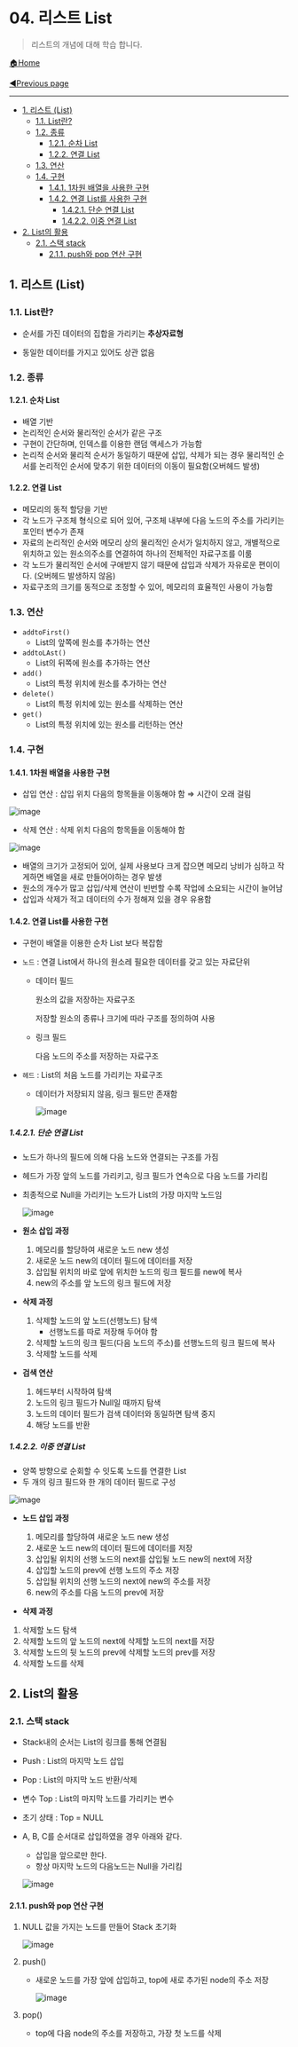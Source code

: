 # 04. 리스트 List

> 리스트의 개념에 대해 학습 합니다.

[🏠Home](https://github.com/batboy118/Study_Note)

[◀Previous page ](./README.md)

---

<!-- TOC -->

- [1. 리스트 (List)](#1-리스트-list)
	- [1.1. List란?](#11-list란)
	- [1.2. 종류](#12-종류)
		- [1.2.1. 순차 List](#121-순차-list)
		- [1.2.2. 연결 List](#122-연결-list)
	- [1.3. 연산](#13-연산)
	- [1.4. 구현](#14-구현)
		- [1.4.1. 1차원 배열을 사용한 구현](#141-1차원-배열을-사용한-구현)
		- [1.4.2. 연결 List를 사용한 구현](#142-연결-list를-사용한-구현)
			- [1.4.2.1. 단순 연결 List](#1421-단순-연결-list)
			- [1.4.2.2. 이중 연결 List](#1422-이중-연결-list)
- [2. List의 활용](#2-list의-활용)
	- [2.1. 스택 stack](#21-스택-stack)
		- [2.1.1. push와 pop 연산 구현](#211-push와-pop-연산-구현)

<!-- /TOC -->
## 1. 리스트 (List)

### 1.1. List란?

- 순서를 가진 데이터의 집합을 가리키는 **추상자료형**

- 동일한 데이터를 가지고 있어도 상관 없음

### 1.2. 종류

#### 1.2.1. 순차 List

- 배열 기반
- 논리적인 순서와 물리적인 순서가 같은 구조
- 구현이 간단하며, 인덱스를 이용한 랜덤 액세스가 가능함
- 논리적 순서와 물리적 순서가 동일하기 때문에 삽입, 삭제가 되는 경우 물리적인 순서를 논리적인 순서에 맞추기 위한 데이터의 이동이 필요함(오버헤드 발생)

#### 1.2.2. 연결 List

- 메모리의 동적 할당을 기반
- 각 노드가 구조체 형식으로 되어 있어, 구조체 내부에 다음 노드의 주소를 가리키는 포인터 변수가 존재
- 자료의 논리적인 순서와 메모리 상의 물리적인 순서가 일치하지 않고, 개별적으로 위치하고 있는 원소의주소를 연결하여 하나의 전체적인 자료구조를 이룸
- 각 노드가 물리적인 순서에 구애받지 않기 때문에 삽입과 삭제가 자유로운 편이이다. (오버헤드 발생하지 않음)
- 자료구조의 크기를 동적으로 조정할 수 있어, 메모리의 효율적인 사용이 가능함

### 1.3. 연산

- `addtoFirst()`
  - List의 앞쪽에 원소를 추가하는 연산
- `addtoLAst()`
  - List의 뒤쪽에 원소를 추가하는 연산
- `add()`
  - List의 특정 위치에 원소를 추가하는 연산
- `delete()`
  - List의 특정 위치에 있는 원소를 삭제하는 연산
- `get()`
  - List의 특정 위치에 있는 원소를 리턴하는 연산

### 1.4. 구현

#### 1.4.1. 1차원 배열을 사용한 구현

- 삽입 연산 : 삽입 위치 다음의 항목들을 이동해야 함 ⇒ 시간이 오래 걸림

![image](https://user-images.githubusercontent.com/53181778/77272373-f8a3a080-6ca8-11ea-89b5-6c469f18fcf2.png)

- 삭제 연산 : 삭제 위치 다음의 항목들을 이동해야 함

![image](https://user-images.githubusercontent.com/53181778/77272377-fd685480-6ca8-11ea-8f8d-6d39e68b0273.png)

- 배열의 크기가 고정되어 있어, 실제 사용보다 크게 잡으면 메모리 낭비가 심하고 작게하면 배열을 새로 만들어야하는 경우 발생
- 원소의 개수가 많고 삽입/삭제 연산이 빈번할 수록 작업에 소요되는 시간이 늘어남
-  삽입과 삭제가 적고 데이터의 수가 정해져 있을 경우 유용함

#### 1.4.2. 연결 List를 사용한 구현

- 구현이 배열을 이용한 순차 List 보다 복잡함

- `노드` : 연결 List에서 하나의 원소레 필요한 데이터를 갖고 있는 자료단위

  - 데이터 필드

    원소의 값을 저장하는 자료구조

    저장할 원소의 종류나 크기에 따라 구조를 정의하여 사용

  - 링크 필드

    다음 노드의 주소를 저장하는 자료구조

- `헤드` : List의 처음 노드를 가리키는 자료구조

  - 데이터가 저장되지 않음, 링크 필드만 존재함

    ![image](https://user-images.githubusercontent.com/53181778/77272494-4b7d5800-6ca9-11ea-8e15-923a9024f680.png)

##### 1.4.2.1. 단순 연결 List

- 노드가 하나의 필드에 의해 다음 노드와 연결되는 구조를 가짐

- 헤드가 가장 앞의 노드를 가리키고, 링크 필드가 연속으로 다음 노드를 가리킴

- 최종적으로 Null을 가리키는 노드가 List의 가장 마지막 노드임

  ![image](https://user-images.githubusercontent.com/53181778/77272938-4b318c80-6caa-11ea-9dec-fbfef0f80ed1.png)

- **원소 삽입 과정**
  1. 메모리를 할당하여 새로운 노드 new 생성
  2. 새로운 노드 new의 데이터 필드에 데이터를 저장
  3. 삽입될 위치의 바로 앞에 위치한 노드의 링크 필드를 new에 복사
  4. new의 주소를 앞 노드의 링크 필드에 저장

- **삭제 과정**
  1. 삭제할 노드의 앞 노드(선행노드) 탐색
     - 선행노드를 따로 저장해 두어야 함
  2. 삭제할 노드의 링크 필드(다음 노드의 주소)를 선행노드의 링크 필드에 복사
  3. 삭제할 노드를 삭제

- **검색 연산**
  1. 헤드부터 시작하여 탐색
  2. 노드의 링크 필드가 Null일 때까지 탐색
  3. 노드의 데이터 필드가 검색 데이터와 동일하면 탐색 중지
  4. 해당 노드를 반환

##### 1.4.2.2. 이중 연결 List

- 양쪽 방향으로 순회할 수 잇도록 노드를 연결한 List
- 두 개의 링크 필드와 한 개의 데이터 필드로 구성

![image](https://user-images.githubusercontent.com/53181778/77273670-10305880-6cac-11ea-8347-ba868d26f906.png)

- **노드 삽입 과정**
  1.  메모리를 할당하여 새로운 노드 new 생성
  2. 새로운 노드 new의 데이터 필드에 데이터를 저장
  3. 삽입될 위치의 선행 노드의 next를 삽입될 노드 new의 next에 저장
  4. 삽입할 노드의 prev에 선행 노드의 주소 저장
  5. 삽입될 위치의 선행 노드의 next에 new의 주소를 저장
  6. new의 주소를 다음 노드의 prev에 저장

- **삭제 과정**

1. 삭제할 노드 탐색
2. 삭제할 노드의 앞 노드의 next에 삭제할 노드의 next를 저장
3. 삭제할 노드의 뒷 노드의 prev에 삭제할 노드의 prev를 저장
4. 삭제할 노드를 삭제

## 2. List의 활용

### 2.1. 스택 stack

- Stack내의 순서는 List의 링크를 통해 연결됨

- Push : List의 마지막 노드 삽입

- Pop : List의 마지막 노드 반환/삭제

- 변수 Top : List의 마지막 노드를 가리키는 변수

- 초기 상태 : Top = NULL

- A, B, C를 순서대로 삽입하였을 경우 아래와 같다.

  - 삽입을 앞으로만 한다.
  - 항상 마지막 노드의 다음노드는 Null을 가리킴

  ![image](https://user-images.githubusercontent.com/53181778/77275696-df065700-6cb0-11ea-890b-7659c0c313cf.png)

#### 2.1.1. push와 pop 연산 구현

1. NULL 값을 가지는 노드를 만들어 Stack 초기화

   ![image](https://user-images.githubusercontent.com/53181778/77275835-2ab90080-6cb1-11ea-9002-118e09ffa330.png)

2. push()

   - 새로운 노드를 가장 앞에 삽입하고, top에 새로 추가된 node의 주소 저장

     ![image](https://user-images.githubusercontent.com/53181778/77275844-30164b00-6cb1-11ea-830f-ea9905e79c77.png)

3. pop()
   
   - top에 다음 node의 주소를 저장하고, 가장 첫 노드를 삭제
